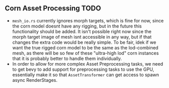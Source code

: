## Corn Asset Processing TODO

- `mesh_io.rs` currently ignores morph targets, which is fine for now, since the corn model doesnt have any rigging, but in the future this functionality should be added. It isn't possible right now since the morph target image of mesh isnt accessible in any way, but if that changes the extra code would be really simple. To be fair, idek if we want the true rigged corn model to be the same as the lod-combined mesh, as there will be so few of these "ultra-high lod" corn instances that it is probably better to handle them individually.
- In order to allow for more complex Asset Preprocessing tasks, we need to get bevy to add support for preprocessing tasks to use the GPU, essentially make it so that `AssetTransformer` can get access to spawn async RenderStages.